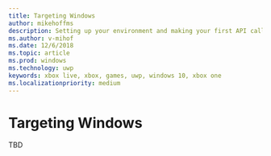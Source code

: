 ```yaml
---
title: Targeting Windows
author: mikehoffms
description: Setting up your environment and making your first API call when targeting Windows.
ms.author: v-mihof
ms.date: 12/6/2018
ms.topic: article
ms.prod: windows
ms.technology: uwp
keywords: xbox live, xbox, games, uwp, windows 10, xbox one
ms.localizationpriority: medium
---
```


# Targeting Windows

TBD
